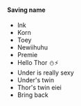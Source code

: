 #### Saving name
- Ink
- Korn
- Toey
- Newiihuhu
- Premie
- Hello Thor ⛄️⚡️
- Under is really sexy
- Under's twin
- Thor's twin eiei
- Bring back
